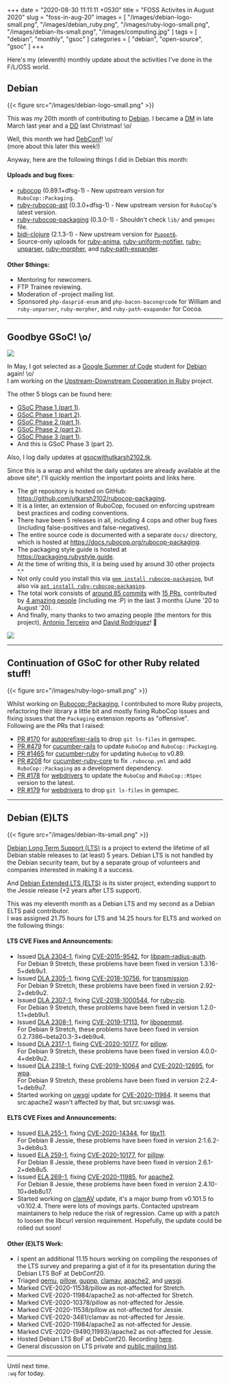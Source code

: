 +++
date = "2020-08-30 11:11:11 +0530"
title = "FOSS Activites in August 2020"
slug = "foss-in-aug-20"
images = [
    "/images/debian-logo-small.png",
    "/images/debian_ruby.png",
    "/images/ruby-logo-small.png",
    "/images/debian-lts-small.png",
    "/images/computing.jpg"
]
tags = [
    "debian",
    "monthly",
    "gsoc"
]
categories = [
    "debian",
    "open-source",
    "gsoc"
]
+++

Here's my (eleventh) monthly update about the activities I've done in the F/L/OSS world.

## Debian
{{< figure src="/images/debian-logo-small.png" >}}

This was my 20th month of contributing to [Debian](https://www.debian.org/).
I became a [DM](https://wiki.debian.org/DebianMaintainer) in late March last year and a [DD](https://wiki.debian.org/DebianDeveloper) last Christmas! \o/

Well, this month we had [DebConf](https://debconf20.debconf.org/)! \o/  
(more about this later this week!)

Anyway, here are the following things I did in Debian this month:

#### Uploads and bug fixes:

- [rubocop](https://tracker.debian.org/pkg/rubocop) (0.89.1+dfsg-1) - New upstream version for `RuboCop::Packaging`.  
- [ruby-rubocop-ast](https://tracker.debian.org/pkg/ruby-rubocop-ast) (0.3.0+dfsg-1) - New upstream version for `RuboCop`'s latest version.  
- [ruby-rubocop-packaging](https://tracker.debian.org/pkg/ruby-rubocop-packaging) (0.3.0-1) - Shouldn't check `lib/` and `gemspec` file.  
- [bidi-clojure](https://tracker.debian.org/pkg/bidi-clojure) (2.1.3-1) - New upstream version for [`Puppet6`](https://wiki.debian.org/Teams/Puppet/Work).
- Source-only uploads for [ruby-anima](https://tracker.debian.org/pkg/ruby-anima), [ruby-uniform-notifier](https://tracker.debian.org/pkg/ruby-uniform-notifier), [ruby-unparser](https://tracker.debian.org/pkg/ruby-unparser), [ruby-morpher](https://tracker.debian.org/pkg/ruby-morpher), and [ruby-path-expander](https://tracker.debian.org/pkg/ruby-path-expander).

#### Other $things:

- Mentoring for newcomers.
- FTP Trainee reviewing.
- Moderation of -project mailing list.
- Sponsored `php-dasprid-enum` and `php-bacon-baconqrcode` for William and `ruby-unparser`, `ruby-morpher`, and `ruby-path-exapander` for Cocoa.

---

## Goodbye GSoC! \o/
![](/images/debian_ruby.png#center)

In May, I got selected as a [Google Summer of Code](https://summerofcode.withgoogle.com/) student for [Debian](https://www.debian.org/) again! \o/  
I am working on the [Upstream-Downstream Cooperation in Ruby](https://wiki.debian.org/SummerOfCode2020/Projects/#SummerOfCode2020.2FApprovedProjects.2FUpstreamDownstreamCooperationInRuby.Upstream.2FDownstream_cooperation_in_Ruby) project.

The other 5 blogs can be found here:
- [GSoC Phase 1 (part 1)](https://utkarsh2102.org/posts/gsoc-phase-1/).
- [GSoC Phase 1 (part 2)](https://utkarsh2102.org/posts/foss-in-june-20/).
- [GSoC Phase 2 (part 1)](https://utkarsh2102.org/posts/gsoc-phase-2/).
- [GSoC Phase 2 (part 2)](https://utkarsh2102.org/posts/foss-in-july-20/).
- [GSoC Phase 3 (part 1)](https://utkarsh2102.org/posts/gsoc-phase-3/).
- And this is GSoC Phase 3 (part 2).

Also, I log daily updates at [gsocwithutkarsh2102.tk](https://gsocwithutkarsh2102.tk/).

Since this is a wrap and whilst the daily updates are already available at the above site^, I'll quickly mention the important points and links here.

- The git repository is hosted on GitHub: https://github.com/utkarsh2102/rubocop-packaging.
- It is a linter, an extension of RuboCop, focused on enforcing upstream best practices and coding conventions.
- There have been 5 releases in all, including 4 cops and other bug fixes (including false-positives and false-negatives).
- The entire source code is documented with a separate `docs/` directory, which is hosted at https://docs.rubocop.org/rubocop-packaging.
- The packaging style guide is hosted at https://packaging.rubystyle.guide.
- At the time of writing this, it is being used by around 30 other projects ^.^
- Not only could you install this via [`gem install rubocop-packaging`](https://rubygems.org/gems/rubocop-packaging), but also via [`apt install ruby-rubocop-packaging`](https://tracker.debian.org/pkg/ruby-rubocop-packaging).
- The total work consists of [around 85 commits](https://github.com/utkarsh2102/rubocop-packaging/commits/master) with [15 PRs](https://github.com/utkarsh2102/rubocop-packaging/pulls?q=is%3Apr+is%3Aclosed), contributed by [4 amazing people](https://github.com/utkarsh2102/rubocop-packaging/graphs/contributors) (including me :P) in the last 3 months (June '20 to August '20).
- And finally, many thanks to two amazing people (the mentors for this project), [Antonio Terceiro](https://github.com/terceiro) and [David Rodríguez](https://github.com/deivid-rodriguez/)! 💖

![](/images/gsoc_meetings.png#center)

---

## Continuation of GSoC for other Ruby related stuff!
{{< figure src="/images/ruby-logo-small.png" >}}

Whilst working on [Rubocop::Packaging](https://github.com/utkarsh2102/rubocop-packaging), I contributed to more Ruby projects, refactoring their library a little bit and mostly fixing RuboCop issues and fixing issues that the `Packaging` extension reports as "offensive".  
Following are the PRs that I raised:

- [PR #170](https://github.com/ai/autoprefixer-rails/pull/170) for [autoprefixer-rails](https://github.com/ai/autoprefixer-rails) to drop `git ls-files` in gemspec.
- [PR #479](https://github.com/cucumber/cucumber-rails/pull/479) for [cucumber-rails](https://github.com/cucumber/cucumber-rails) to update `RuboCop` and `RuboCop::Packaging`.
- [PR #1465](https://github.com/cucumber/cucumber-ruby/pull/1465) for [cucumber-ruby](https://github.com/cucumber/cucumber-ruby) for updating `RuboCop` to v0.89.
- [PR #208](https://github.com/cucumber/cucumber-ruby-core/pull/208) for [cucumber-ruby-core](https://github.com/cucumber/cucumber-ruby-core) to fix `.rubocop.yml` and add `RuboCop::Packaging` as a development dependency.
- [PR #178](https://github.com/titusfortner/webdrivers/pull/178) for [webdrivers](https://github.com/titusfortner/webdrivers) to update the `RuboCop` and `RuboCop::RSpec` version to the latest.
- [PR #179](https://github.com/titusfortner/webdrivers/pull/179) for [webdrivers](https://github.com/titusfortner/webdrivers) to drop `git ls-files` in gemspec.

---

## Debian (E)LTS
{{< figure src="/images/debian-lts-small.png" >}}

[Debian Long Term Support (LTS)](https://www.freexian.com/en/services/debian-lts.html) is a project to extend the lifetime of all Debian stable releases to (at least) 5 years. Debian LTS is not handled by the Debian security team, but by a separate group of volunteers and companies interested in making it a success.  

And [Debian Extended LTS (ELTS)](https://deb.freexian.com/extended-lts) is its sister project, extending support to the Jessie release (+2 years after LTS support).

This was my eleventh month as a Debian LTS and my second as a Debian ELTS paid contributor.  
I was assigned 21.75 hours for LTS and 14.25 hours for ELTS and worked on
the following things:

#### LTS CVE Fixes and Announcements:

- Issued [DLA 2304-1](https://lists.debian.org/debian-lts-announce/2020/08/msg00000.html), fixing [CVE-2015-9542](https://security-tracker.debian.org/tracker/CVE-2015-9542), for [libpam-radius-auth](https://tracker.debian.org/pkg/libpam-radius-auth).  
  For Debian 9 Stretch, these problems have been fixed in version 1.3.16-5+deb9u1.
- Issued [DLA 2305-1](https://lists.debian.org/debian-lts-announce/2020/08/msg00001.html), fixing [CVE-2018-10756](https://security-tracker.debian.org/tracker/CVE-2018-10756), for [transmission](https://tracker.debian.org/pkg/transmission).  
  For Debian 9 Stretch, these problems have been fixed in version 2.92-2+deb9u2.
- Issued [DLA 2307-1](https://lists.debian.org/debian-lts-announce/2020/08/msg00002.html), fixing [CVE-2018-1000544](https://security-tracker.debian.org/tracker/CVE-2018-1000544), for [ruby-zip](https://tracker.debian.org/pkg/ruby-zip).  
  For Debian 9 Stretch, these problems have been fixed in version 1.2.0-1.1+deb9u1.
- Issued [DLA 2308-1](https://lists.debian.org/debian-lts-announce/2020/08/msg00003.html), fixing [CVE-2019-17113](https://security-tracker.debian.org/tracker/CVE-2019-17113), for [libopenmpt](https://tracker.debian.org/pkg/libopenmpt).  
  For Debian 9 Stretch, these problems have been fixed in version 0.2.7386~beta20.3-3+deb9u4.
- Issued [DLA 2317-1](https://lists.debian.org/debian-lts-announce/2020/08/msg00012.html), fixing [CVE-2020-10177](https://security-tracker.debian.org/tracker/CVE-2020-10177), for [pillow](https://tracker.debian.org/pkg/pillow).  
  For Debian 9 Stretch, these problems have been fixed in version 4.0.0-4+deb9u2.
- Issued [DLA 2318-1](https://lists.debian.org/debian-lts-announce/2020/08/msg00013.html), fixing [CVE-2019-10064](https://security-tracker.debian.org/tracker/CVE-2019-10064) and [CVE-2020-12695](https://security-tracker.debian.org/tracker/CVE-2020-12695), for [wpa](https://tracker.debian.org/pkg/wpa).  
  For Debian 9 Stretch, these problems have been fixed in version 2:2.4-1+deb9u7.
- Started working on [uwsgi](https://tracker.debian.org/pkg/uwsgi) update for [CVE-2020-11984](https://security-tracker.debian.org/tracker/CVE-2020-11984). It seems that src:apache2 wasn't affected by that, but src:uwsgi was.

#### ELTS CVE Fixes and Announcements:

- Issued [ELA 255-1](https://deb.freexian.com/extended-lts/updates/ela-255-1-libx11), fixing [CVE-2020-14344](https://security-tracker.debian.org/tracker/CVE-2020-14344), for [libx11](https://tracker.debian.org/pkg/libx11).  
  For Debian 8 Jessie, these problems have been fixed in version 2:1.6.2-3+deb8u3.
- Issued [ELA 259-1](https://deb.freexian.com/extended-lts/updates/ela-259-1-pillow), fixing [CVE-2020-10177](https://security-tracker.debian.org/tracker/CVE-2020-10177), for [pillow](https://tracker.debian.org/pkg/pillow).  
  For Debian 8 Jessie, these problems have been fixed in version 2.6.1-2+deb8u5.
- Issued [ELA 269-1](https://deb.freexian.com/extended-lts/updates/ela-269-1-apache2), fixing [CVE-2020-11985](https://security-tracker.debian.org/tracker/CVE-2020-11985), for [apache2](https://tracker.debian.org/pkg/apache2).  
  For Debian 8 Jessie, these problems have been fixed in version 2.4.10-10+deb8u17.
- Started working on [clamAV](https://tracker.debian.org/pkg/clamav) update, it's a major bump from v0.101.5 to v0.102.4. There were lots of movings parts. Contacted upstream maintainers to help reduce the risk of regression. Came up with a patch to loosen the libcurl version requirement. Hopefully, the update could be rolled out soon!

#### Other (E)LTS Work:

- I spent an additional 11.15 hours working on compiling the responses of the LTS survey and preparing a gist of it for its presentation during the Debian LTS BoF at DebConf20.
- Triaged [qemu](https://tracker.debian.org/pkg/qemu),
[pillow](https://tracker.debian.org/pkg/pillow),
[gupnp](https://tracker.debian.org/pkg/gupnp),
[clamav](https://tracker.debian.org/pkg/clamav),
[apache2](https://tracker.debian.org/pkg/apache2), and
[uwsgi](https://tracker.debian.org/pkg/uwsgi).
- Marked CVE-2020-11538/pillow as not-affected for Stretch.
- Marked CVE-2020-11984/apache2 as not-affected for Stretch.
- Marked CVE-2020-10378/pillow as not-affected for Jessie.
- Marked CVE-2020-11538/pillow as not-affected for Jessie.
- Marked CVE-2020-3481/clamav as not-affected for Jessie.
- Marked CVE-2020-11984/apache2 as not-affected for Jessie.
- Marked CVE-2020-{9490,11993}/apache2 as not-affected for Jessie.
- Hosted Debian LTS BoF at DebConf20. Recording [here](https://caesar.ftp.acc.umu.se/pub/debian-meetings/2020/DebConf20/72-debian-lts-bof.webm).
- General discussion on LTS private and [public mailing list](https://lists.debian.org/debian-lts/2020/08/threads.html).

---

Until next time.  
`:wq` for today.
